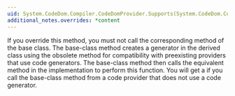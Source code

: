 ```yaml
---
uid: System.CodeDom.Compiler.CodeDomProvider.Supports(System.CodeDom.Compiler.GeneratorSupport)
additional_notes.overrides: *content
---
```


<p>If you override this method, you must not call the corresponding method of the base class. The base-class method creates a generator in the derived class using the obsolete <xref href="System.CodeDom.Compiler.CodeDomProvider.CreateGenerator"></xref> method for compatibility with preexisting providers that use code generators. The base-class method then calls the equivalent method in the <xref href="System.CodeDom.Compiler.ICodeGenerator"></xref> implementation to perform this function. You will get a <xref href="System.NotImplementedException"></xref> if you call the base-class method from a code provider that does not use a code generator.</p>


